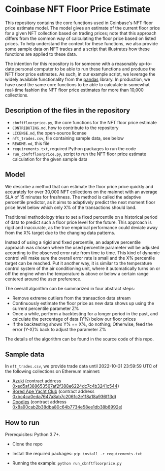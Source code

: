 # Coinbase NFT Floor Price Estimate

This repository contains the core functions used in Coinbase's NFT floor price estimate model. The model gives an estimate of the current floor price for a given NFT collection based on trading prices; note that this approach differs from the common way of calculating the floor price based on listed prices. To help understand the context for these functions, we also provide some sample data on NFT trades and a script that illustrates how these functions are applied to these data. 

The intention for this repository is for someone with a reasonably up-to-date personal computer to be able to run these functions and produce the NFT floor price estimates. As such, in our example script, we leverage the widely available functionality from the [pandas](https://pandas.pydata.org/) library. In production, we have used the same core functions to be able to calculate in somewhat real-time fashion the NFT floor price estimates for more than 10,000 collections.

## Description of the files in the repository

* ``cbnftfloorprice.py``, the core functions for the NFT floor price estimate
* ``CONTRIBUTING.md``, how to contribute to the repository
* ``LICENSE.md``, the open-source license
* ``nft_trades.csv``, file containing sample data, see below
* ``README.md``, this file
* ``requirements.txt``, required Python packages to run the code
* ``run_cbnftfloorprice.py``, script to run the NFT floor price estimate calculation for the given sample data

## Model

We describe a method that can estimate the floor price price quickly and accurately for over 30,000 NFT collections on the mainnet with an average SLA of 15 minutes for freshness. The method is called the adaptive percentile predictor, as it aims to adaptively predict the next moment floor price level below which only X% of the transactions should land. 

Traditional methodology tries to set a fixed percentile on a historical period of data to predict such a floor price level for the future. This approach is rigid and inaccurate, as the true empirical performance could deviate away from the X% target due to the changing data patterns. 

Instead of using a rigid and fixed percentile, an adaptive percentile approach was chosen where the used percentile parameter will be adjusted according to the observed error rate from time to time. This kind of dynamic control will make sure the overall error rate is small and the X% percentile target can be reached. Put it another way, it is similar to the temperature control system of the air conditioning unit, where it automatically turns on or off the engine when the temperature is above or below a certain range centered around the user preference.

The overall algorithm can be summarized in four abstract steps:

* Remove extreme outliers from the transaction data stream
* Continuously estimate the floor price as new data shows up using the current percentile parameter Z% 
* Once a while, perform a backtesting for a longer period in the past, and calculate the percentage of data (Y%) below our floor prices
* If the backtesting shows Y% == X%, do nothing; Otherwise, feed the error (Y-X)% back to adjust the parameter Z%

The details of the algorithm can be found in the source code of this repo.

## Sample data

In ``nft_trades.csv``, we provide trade data until 2022-10-31 23:59:59 UTC of the following collections on Ethereum mainnet:
* [Azuki](https://nft.coinbase.com/collection/ethereum/0xed5af388653567af2f388e6224dc7c4b3241c544) (contract address [0xed5af388653567af2f388e6224dc7c4b3241c544](https://etherscan.io/address/0xed5af388653567af2f388e6224dc7c4b3241c544))
* [Bored Ape Yacht Club](https://nft.coinbase.com/collection/ethereum/0xbc4ca0eda7647a8ab7c2061c2e118a18a936f13d) (contract address [0xbc4ca0eda7647a8ab7c2061c2e118a18a936f13d](https://etherscan.io/address/0xbc4ca0eda7647a8ab7c2061c2e118a18a936f13d))
* [Doodles](https://nft.coinbase.com/collection/ethereum/0x8a90cab2b38dba80c64b7734e58ee1db38b8992e) (contract address [0x8a90cab2b38dba80c64b7734e58ee1db38b8992e](https://etherscan.io/address/0x8a90cab2b38dba80c64b7734e58ee1db38b8992e))

## How to run

Prerequisites: Python 3.7+.

* Clone the repo

* Install the required packages: `pip install -r requirements.txt`

* Running the example: `python run_cbnftfloorprice.py`
